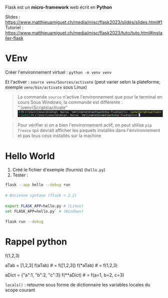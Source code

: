 Flask est un **micro-framework** web écrit en **Python**

Slides : https://www.matthieuamiguet.ch/media/misc/flask2023/slides/slides.html#1
Tutoriel : https://www.matthieuamiguet.ch/media/misc/flask2023/tuto/tuto.html#installer-flask

# VEnv

Créer l'environnement virtuel :
`python -m venv venv`

Et l'activer :
`source venv/Sources/activate` (peut varier selon la plateforme, exemple `venv/bin/activate` sous Linux)
> La commande `source` n'active l'environnement que pour le terminal en cours
> Sous Windows, la commande est différente : ".\venv\Scripts\activate"
> ![](Screen/2023-03-08-15-08-45.png)

> Pour vérifier si on a bien l'environnement actif, on peut utilise `pip freeze` qui devrait afficher les paquets installés dans l'environnement et pas tous ceux installés sur la machine

# Hello World
1. Créé le fichier d'exemple (fournis) (`hello.py`)
2. Tester :
```bash
flask --app hello --debug run

# Ancienne syntaxe (flask < 2.2)

export FLASK_APP=hello.py # (Linux)
set FLASK_APP=hello.py` # (Windows)

flask run --debug
```

# Rappel python
f(1,2,3) 

aTab = [1,2,3]
f(aTab) # =  f([1,2,3])
f(*aTab) # = f(1,2,3)

aDict = {"a":1, "b":2, "c":3}
f(**aDict) # = f(a=1, b=2, c=3)

`locals()` : retourne sous forme de dictionnaire les variables locales du scope courant